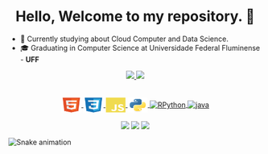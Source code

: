 <h1 align="center"> Hello, Welcome to my repository. 👋 </h1>

- 🌱 Currently studying about Cloud Computer and Data Science.
- 🎓 Graduating in Computer Science at Universidade Federal Fluminense - <b>UFF</b>


<div align="center">
  <a href="https://github.com/JohKemPo">
  <img height="150em" src="https://github-readme-stats.vercel.app/api?username=JohKemPo&show_icons=true&theme=tokyonight&include_all_commits=true&count_private=true"/>
  <img height="150em" src="https://github-readme-stats.vercel.app/api/top-langs/?username=JohKemPo&layout=compact&langs_count=7&theme=tokyonight"/>
 
</div></br>

<div style="display: inline_block" align="center"><br>
  <i class="devicon-wordpress-plain"></i>
  <link rel="stylesheet" href="https://cdn.jsdelivr.net/gh/devicons/devicon@v2.14.0/devicon.min.css">
  <img align="center" alt="HTML" height="30" width="40" src="https://raw.githubusercontent.com/devicons/devicon/master/icons/html5/html5-original.svg">
  <img align="center" alt="CSS" height="30" width="40" src="https://raw.githubusercontent.com/devicons/devicon/master/icons/css3/css3-original.svg">
  <img align="center" alt="Js" height="30" width="40" src="https://raw.githubusercontent.com/devicons/devicon/master/icons/javascript/javascript-plain.svg">
  <img align="center" alt="Python" height="30" width="40" src="https://raw.githubusercontent.com/devicons/devicon/master/icons/python/python-original.svg">
  <img align="center" alt="RPython" height="30" width="40" src="https://img.shields.io/badge/R-276DC3?style=for-the-badge&logo=r&logoColor=white">
  <img align="center" alt="java" height="30" width="40" src="https://cdn.jsdelivr.net/gh/devicons/devicon/icons/java/java-plain-wordmark.svg" />
 </div>
 
 <br>

<div align = "center" > 
   <a href="https://www.instagram.com/johkenpo/" target="_blank"><img src="https://img.shields.io/badge/-Instagram-%23E4405F?style=for-the-badge&logo=instagram&logoColor=white" target="_blank"></a>
   <a href = "mailto:joaovitormoraesjp@gmail.com"><img src="https://img.shields.io/badge/-Gmail-%23333?style=for-the-badge&logo=gmail&logoColor=white" target="_blank"></a>
  <a href="https://www.linkedin.com/in/joao-vitor-de-moraes/" target="_blank"><img src="https://img.shields.io/badge/-LinkedIn-%230077B5?style=for-the-badge&logo=linkedin&logoColor=white" target="_blank"></a>
	

</div>


 ![Snake animation](https://github.com/JohKemPo/JohKemPo/blob/output/github-contribution-grid-snake.svg)


